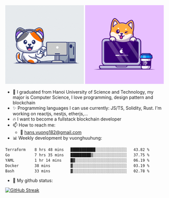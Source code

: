 
<div align="center">
    <a href="#"><img width="250" height="250" src="./shiba.gif"></a>
    <a href="#"><img width="250" height="250" src="./corgy.jpg"></a>
</div>

- 🌱 I graduated from Hanoi University of Science and Technology, my major is Computer Science, I love programming, design pattern and blockchain
- :sparkles: Programming languages I can use currently: JS/TS, Solidity, Rust. I'm working on reactjs, nestjs, etherjs,...
- :fire: I want to become a fullstack blockchain developer
- 📫 How to reach me: 
  + :green_heart: hans.vuong182@gmail.com
- 📊 Weekly development by vuonghuuhung:
<!--START_SECTION:waka-->

```txt
Terraform    8 hrs 48 mins   ███████████░░░░░░░░░░░░░░   43.82 %
Go           7 hrs 35 mins   █████████▒░░░░░░░░░░░░░░░   37.75 %
YAML         1 hr 14 mins    █▓░░░░░░░░░░░░░░░░░░░░░░░   06.19 %
Docker       38 mins         ▓░░░░░░░░░░░░░░░░░░░░░░░░   03.19 %
Bash         33 mins         ▓░░░░░░░░░░░░░░░░░░░░░░░░   02.78 %
```

<!--END_SECTION:waka-->
- 🌱 My github status:

[![GitHub Streak](https://nirzak-streak-stats.vercel.app?user=vuonghuuhung&theme=github-dark-dimmed&border_radius=10&exclude_days=Sun%2CSat&card_width=1000&card_height=250&excludeDaysLabel=EBEBEB00)](https://git.io/streak-stats)
<!--
**vuonghuuhung/vuonghuuhung** is a ✨ _special_ ✨ repository because its `README.md` (this file) appears on your GitHub profile.

Here are some ideas to get you started:

- 🔭 I’m currently working on ...
- 🌱 I’m currently learning ...
- 👯 I’m looking to collaborate on ...
- 🤔 I’m looking for help with ...
- 💬 Ask me about ...
- 📫 How to reach me: ...
- 😄 Pronouns: ...
- ⚡ Fun fact: ...
-->
